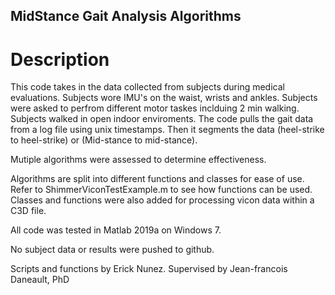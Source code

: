## MidStance Gait Analysis Algorithms

# Description
This code takes in the data collected from subjects during medical evaluations. 
Subjects wore IMU's on the waist, wrists and ankles.
Subjects were asked to perfrom different motor taskes inclduing 2 min walking. 
Subjects walked in open indoor enviroments. 
The code pulls the gait data from a log file using unix timestamps. 
Then it segments the data (heel-strike to heel-strike) or (Mid-stance to mid-stance).

Mutiple algorithms were assessed to determine effectiveness.

Algorithms are split into different functions and classes for ease of use. 
Refer to ShimmerViconTestExample.m to see how functions can be used. 
Classes and functions were also added for processing vicon data within a C3D file.

All code was tested in Matlab 2019a on Windows 7. 

No subject data or results were pushed to github. 

Scripts and functions by Erick Nunez.
Supervised by Jean-francois Daneault, PhD
